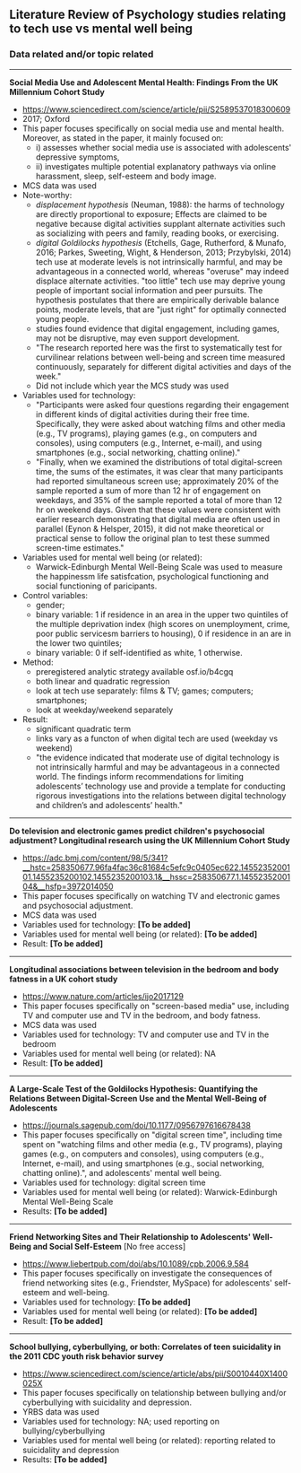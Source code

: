 ## Literature Review of Psychology studies relating to tech use vs mental well being

### Data related and/or topic related

**********************

**Social Media Use and Adolescent Mental Health: Findings From the UK Millennium Cohort Study**
- https://www.sciencedirect.com/science/article/pii/S2589537018300609
- 2017; Oxford
- This paper focuses specifically on social media use and mental health. Moreover, as stated in the paper, it mainly focused on: 
    - i) assesses whether social media use is associated with adolescents' depressive symptoms,
    - ii) investigates multiple potential explanatory pathways via online harassment, sleep, self-esteem and body image.
- MCS data was used
- Note-worthy: 
    - *displacement hypothesis* (Neuman, 1988): the harms of technology are directly proportional to exposure; Effects are claimed to be negative because digital activities supplant alternate activities such as socializing with peers and family, reading books, or exercising. 
    - *digital Goldilocks hypothesis* (Etchells, Gage, Rutherford, & Munafo, 2016; Parkes, Sweeting, Wight, & Henderson, 2013; Przybylski, 2014) tech use at moderate levels is not intrinsically harmful, and may be advantageous in a connected world, whereas "overuse" may indeed displace alternate activities. "too little" tech use may deprive young people of important social information and peer pursuits. The hypothesis postulates that there are empirically derivable balance points, moderate levels, that are "just right" for optimally connected young people. 
    - studies found evidence that digital engagement, including games, may not be disruptive, may even support development. 
    - "The research reported here was the first to systematically test for curvilinear relations between well-being and screen time measured continuously, separately for different digital activities and days of the week." 
    - Did not include which year the MCS study was used
- Variables used for technology: 
    - "Participants were asked four questions regarding their engagement in different kinds of digital activities during their free time. Specifically, they were asked about watching films and other media (e.g., TV programs), playing games (e.g., on computers and consoles), using computers (e.g., Internet, e-mail), and using smartphones (e.g., social networking, chatting online)."
    - "Finally, when we examined the distributions of total digital-screen time, the sums of the estimates, it was clear that many participants had reported simultaneous screen use; approximately 20% of the sample reported a sum of more than 12 hr of engagement on weekdays, and 35% of the sample reported a total of more than 12 hr on weekend days. Given that these values were consistent with earlier research demonstrating that digital media are often used in parallel (Eynon & Helsper, 2015), it did not make theoretical or practical sense to follow the original plan to test these summed screen-time estimates."
- Variables used for mental well being (or related): 
    - Warwick-Edinburgh Mental Well-Being Scale was used to measure the happinessm life satisfcation, psychological functioning and social functioning of paricipants. 
- Control variables: 
    - gender; 
    - binary variable: 1 if residence in an area in the upper two quintiles of the multiple deprivation index (high scores on unemployment, crime, poor public servicesm barriers to housing), 0 if residence in an are in the lower two quintiles; 
    - binary variable: 0 if self-identified as white, 1 otherwise. 
- Method: 
    - preregistered analytic strategy available osf.io/b4cgq
    - both linear and quadratic regression
    - look at tech use separately: films & TV; games; computers; smartphones;
    - look at weekday/weekend separately
- Result: 
    - significant quadratic term
    - links vary as a functon of when digital tech are used (weekday vs weekend)
    - "the evidence indicated that moderate use of digital technology is not intrinsically harmful and may be advantageous in a connected world. The findings inform recommendations for limiting adolescents’ technology use and provide a template for conducting rigorous investigations into the relations between digital technology and children’s and adolescents’ health."

**********************

**Do television and electronic games predict children's psychosocial adjustment? Longitudinal research using the UK Millennium Cohort Study**
- https://adc.bmj.com/content/98/5/341?__hstc=258350677.96fa4fac36c81684c5efc9c0405ec622.1455235200101.1455235200102.1455235200103.1&__hssc=258350677.1.1455235200104&__hsfp=3972014050
- This paper focuses specifically on watching TV and electronic games and psychosocial adjustment. 
- MCS data was used
- Variables used for technology: **[To be added]**
- Variables used for mental well being (or related): **[To be added]**
- Result: **[To be added]**

***********************

**Longitudinal associations between television in the bedroom and body fatness in a UK cohort study**
- https://www.nature.com/articles/ijo2017129
- This paper focuses specifically on "screen-based media" use, including TV and computer use and TV in the bedroom, and body fatness. 
- MCS data was used
- Variables used for technology: TV and computer use and TV in the bedroom
- Variables used for mental well being (or related): NA
- Result: **[To be added]**

************************

**A Large-Scale Test of the Goldilocks Hypothesis: Quantifying the Relations Between Digital-Screen Use and the Mental Well-Being of Adolescents**
- https://journals.sagepub.com/doi/10.1177/0956797616678438
- This paper focuses specifically on "digital screen time", including time spent on "watching films and other media (e.g., TV programs), playing games (e.g., on computers and consoles), using computers (e.g., Internet, e-mail), and using smartphones (e.g., social networking, chatting online).", and adolescents' mental well being. 
- Variables used for technology: digital screen time
- Variables used for mental well being (or related): Warwick-Edinburgh Mental Well-Being Scale
- Results: **[To be added]**

*************************

**Friend Networking Sites and Their Relationship to Adolescents' Well-Being and Social Self-Esteem** [No free access]
- https://www.liebertpub.com/doi/abs/10.1089/cpb.2006.9.584
- This paper focuses specifically on investigate the consequences of friend networking sites (e.g., Friendster, MySpace) for adolescents' self-esteem and well-being. 
- Variables used for technology: **[To be added]**
- Variables used for mental well being (or related): **[To be added]**
- Result: **[To be added]**

*************************

**School bullying, cyberbullying, or both: Correlates of teen suicidality in the 2011 CDC youth risk behavior survey**
- https://www.sciencedirect.com/science/article/abs/pii/S0010440X1400025X
- This paper focuses specifically on telationship between bullying and/or cyberbullying with suicidality and depression. 
- YRBS data was used
- Variables used for technology: NA; used reporting on bullying/cyberbullying
- Variables used for mental well being (or related): reporting related to suicidality and depression
- Results: **[To be added]**


